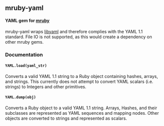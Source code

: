 ## mruby-yaml

#### YAML gem for [mruby](https://github.com/mruby/mruby)

mruby-yaml wraps [libyaml](http://pyyaml.org/wiki/LibYAML) and therefore complies with the YAML 1.1 standard. File IO is not supported, as this would create a dependency on other mruby gems.

### Documentation

#### `YAML.load(yaml_str)`
Converts a valid YAML 1.1 string to a Ruby object containing hashes, arrays, and strings. This currently does not attempt to convert YAML scalars (i.e. strings) to Integers and other primitives.

#### `YAML.dump(obj)`
Converts a Ruby object to a valid YAML 1.1 string. Arrays, Hashes, and their subclasses are represented as YAML sequences and mapping nodes. Other objects are converted to strings and represented as scalars.